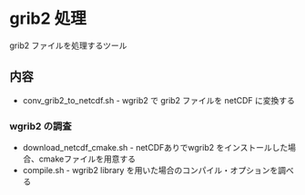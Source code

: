 grib2 処理
========

grib2 ファイルを処理するツール


内容
--------

* conv_grib2_to_netcdf.sh  - wgrib2 で grib2 ファイルを netCDF に変換する

### wgrib2 の調査

* download_netcdf_cmake.sh - netCDFありでwgrib2 をインストールした場合、cmakeファイルを用意する
* compile.sh               - wgrib2 library を用いた場合のコンパイル・オプションを調べる
